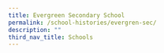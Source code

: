 ```yaml
---
title: Evergreen Secondary School
permalink: /school-histories/evergren-sec/
description: ""
third_nav_title: Schools
---
```


